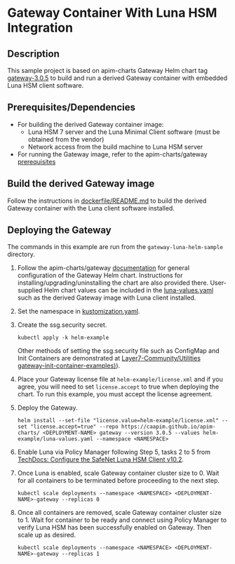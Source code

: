 # Gateway Container With Luna HSM Integration

## Description
This sample project is based on apim-charts Gateway Helm chart tag [gateway-3.0.5](https://github.com/CAAPIM/apim-charts/tree/gateway-3.0.5)
to build and run a derived Gateway container with embedded Luna HSM client software.

## Prerequisites/Dependencies
* For building the derived Gateway container image:
   * Luna HSM 7 server and the Luna Minimal Client software (must be obtained from the vendor)
   * Network access from the build machine to Luna HSM server
* For running the Gateway image, refer to the apim-charts/gateway [prerequisites](https://github.com/CAAPIM/apim-charts/tree/gateway-3.0.5/charts/gateway#prerequisites)

## Build the derived Gateway image
Follow the instructions in [dockerfile/README.md](dockerfile/README.md) to build the derived Gateway container
with the Luna client software installed.

## Deploying the Gateway
The commands in this example are run from the `gateway-luna-helm-sample` directory.

1. Follow the apim-charts/gateway [documentation](https://github.com/CAAPIM/apim-charts/blob/gateway-3.0.5/charts/gateway/README.md)
   for general configuration of the Gateway Helm chart. Instructions for installing/upgrading/uninstalling the chart are also provided there.
   User-supplied Helm chart values can be included in the [luna-values.yaml](helm-example/luna-values.yaml)
   such as the derived Gateway image with Luna client installed.

1. Set the namespace in [kustomization.yaml](helm-example/kustomization.yaml).

1. Create the ssg.security secret.
   ```
   kubectl apply -k helm-example
   ```

   Other methods of setting the ssg.security file such as ConfigMap and Init Containers are
   demonstrated at [Layer7-Community/Utilities gateway-init-container-examples)](https://github.com/Layer7-Community/Utilities/tree/main/gateway-init-container-examples)).

1. Place your Gateway license file at `helm-example/license.xml` and if you agree, you will need to set `license.accept` to true when deploying the chart. 
To run this example, you must accept the license agreement.

1. Deploy the Gateway. 
   ```
   helm install --set-file "license.value=helm-example/license.xml" --set "license.accept=true" --repo https://caapim.github.io/apim-charts/ <DEPLOYMENT-NAME> gateway --version 3.0.5 --values helm-example/luna-values.yaml --namespace <NAMESPACE>
   ```

1. Enable Luna via Policy Manager following Step 5, tasks 2 to 5 from [TechDocs: Configure the SafeNet Luna HSM Client v10.2](https://techdocs.broadcom.com/us/en/ca-enterprise-software/layer7-api-management/api-gateway/10-1/install-configure-upgrade/configure-the-appliance-gateway/configure-hardware-security-modules-hsm/configure-safenet-luna-sa-hsm-parent/configure-the-safenet-luna-hsm-client-v102.html).

1. Once Luna is enabled, scale Gateway container cluster size to 0. Wait for all containers to be terminated before proceeding to the next step.
   ```
   kubectl scale deployments --namespace <NAMESPACE> <DEPLOYMENT-NAME>-gateway --replicas 0
   ```

1. Once all containers are removed, scale Gateway container cluster size to 1. Wait for container to be 
ready and connect using Policy Manager to verify Luna HSM has been successfully enabled on Gateway.
Then scale up as desired.
   ```
   kubectl scale deployments --namespace <NAMESPACE> <DEPLOYMENT-NAME>-gateway --replicas 1
   ```